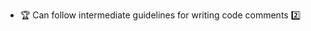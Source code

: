 * <span id="outcome-explain">:trophy: Can follow intermediate guidelines for writing code comments :two:</span>
